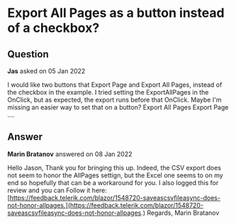 # Export All Pages as a button instead of a checkbox?

## Question

**Jas** asked on 05 Jan 2022

I would like two buttons that Export Page and Export All Pages, instead of the checkbox in the example. I tried setting the ExportAllPages in the OnClick, but as expected, the export runs before that OnClick. Maybe I'm missing an easier way to set that on a button? <GridToolBar> <GridCommandButton Command="CsvExport" Icon="file-csv" OnClick="(()=> SetExportAllPages())"> Export All Pages </GridCommandButton> <GridCommandButton Command="CsvExport" Icon="file-csv" OnClick="(()=> SetExportOnePage())"> Export Page </GridCommandButton>.... <GridExport> <GridCsvExport FileName="export" AllPages="@ExportAllPages" /> </GridExport>

## Answer

**Marin Bratanov** answered on 08 Jan 2022

Hello Jason, Thank you for bringing this up. Indeed, the CSV export does not seem to honor the AllPages settign, but the Excel one seems to on my end so hopefully that can be a workaround for you. I also logged this for review and you can Follow it here: [https://feedback.telerik.com/blazor/1548720-saveascsvfileasync-does-not-honor-allpages.](https://feedback.telerik.com/blazor/1548720-saveascsvfileasync-does-not-honor-allpages.) Regards, Marin Bratanov
